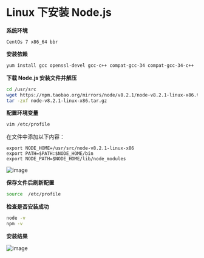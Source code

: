 # Linux 下安装 Node.js

**系统环境**

<code>CentOs 7 x86_64 bbr</code>  

**安装依赖**

```sh
yum install gcc openssl-devel gcc-c++ compat-gcc-34 compat-gcc-34-c++
```

**下载 Node.js 安装文件并解压**

```sh
cd /usr/src
wget https://npm.taobao.org/mirrors/node/v8.2.1/node-v8.2.1-linux-x86.tar.gz
tar -zxf node-v8.2.1-linux-x86.tar.gz
```

**配置环境变量**

```sh
vim /etc/profile
```

在文件中添加以下内容：

```
export NODE_HOME=/usr/src/node-v8.2.1-linux-x86
export PATH=$PATH:$NODE_HOME/bin
export NODE_PATH=$NODE_HOME/lib/node_modules
```

![image](/note/img/node_install.png)

**保存文件后刷新配置**

```sh
source  /etc/profile
```

**检查是否安装成功**

```sh
node -v
npm -v
```

**安装结果**

![image](/note/img/node_version.jpg)